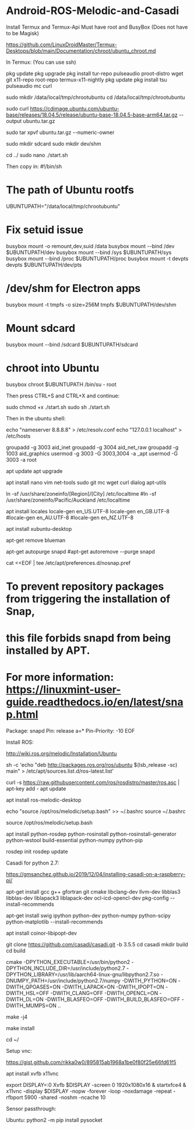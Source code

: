 # Android-ROS-Melodic-and-Casadi

Install Termux and Termux-Api
Must have root and BusyBox (Does not have to be Magisk)

https://github.com/LinuxDroidMaster/Termux-Desktops/blob/main/Documentation/chroot/ubuntu_chroot.md

In Termux: (You can use ssh)

pkg update
pkg upgrade
pkg install tur-repo pulseaudio proot-distro wget git x11-repo root-repo termux-x11-nightly
pkg update
pkg install tsu pulseaudio mc curl

sudo mkdir /data/local/tmp/chrootubuntu
cd /data/local/tmp/chrootubuntu

sudo curl https://cdimage.ubuntu.com/ubuntu-base/releases/18.04.5/release/ubuntu-base-18.04.5-base-arm64.tar.gz --output ubuntu.tar.gz

sudo tar xpvf ubuntu.tar.gz --numeric-owner

sudo mkdir sdcard
sudo mkdir dev/shm

cd ../
sudo nano ./start.sh

Then copy in:
#!/bin/sh

# The path of Ubuntu rootfs
UBUNTUPATH="/data/local/tmp/chrootubuntu"

# Fix setuid issue
busybox mount -o remount,dev,suid /data
busybox mount --bind /dev $UBUNTUPATH/dev
busybox mount --bind /sys $UBUNTUPATH/sys
busybox mount --bind /proc $UBUNTUPATH/proc
busybox mount -t devpts devpts $UBUNTUPATH/dev/pts

# /dev/shm for Electron apps
busybox mount -t tmpfs -o size=256M tmpfs $UBUNTUPATH/dev/shm

# Mount sdcard
busybox mount --bind /sdcard $UBUNTUPATH/sdcard

# chroot into Ubuntu
busybox chroot $UBUNTUPATH /bin/su - root

Then press CTRL+S and CTRL+X and continue:

sudo chmod +x ./start.sh
sudo sh ./start.sh

Then in the ubuntu shell:

echo "nameserver 8.8.8.8" > /etc/resolv.conf
echo "127.0.0.1 localhost" > /etc/hosts

groupadd -g 3003 aid_inet
groupadd -g 3004 aid_net_raw
groupadd -g 1003 aid_graphics
usermod -g 3003 -G 3003,3004 -a _apt
usermod -G 3003 -a root

apt update
apt upgrade

apt install nano vim net-tools sudo git mc wget curl dialog apt-utils

ln -sf /usr/share/zoneinfo/[Region]/[City] /etc/localtime
#ln -sf /usr/share/zoneinfo/Pacific/Auckland /etc/localtime

apt install locales
locale-gen en_US.UTF-8
locale-gen en_GB.UTF-8
#locale-gen en_AU.UTF-8
#locale-gen en_NZ.UTF-8

apt install xubuntu-desktop

apt-get remove blueman

apt-get autopurge snapd
#apt-get autoremove --purge snapd

cat <<EOF | tee /etc/apt/preferences.d/nosnap.pref
# To prevent repository packages from triggering the installation of Snap,
# this file forbids snapd from being installed by APT.
# For more information: https://linuxmint-user-guide.readthedocs.io/en/latest/snap.html
Package: snapd
Pin: release a=*
Pin-Priority: -10
EOF

Install ROS:

http://wiki.ros.org/melodic/Installation/Ubuntu

sh -c 'echo "deb http://packages.ros.org/ros/ubuntu $(lsb_release -sc) main" > /etc/apt/sources.list.d/ros-latest.list'

curl -s https://raw.githubusercontent.com/ros/rosdistro/master/ros.asc | apt-key add -
apt update

apt install ros-melodic-desktop

echo "source /opt/ros/melodic/setup.bash" >> ~/.bashrc
source ~/.bashrc

source /opt/ros/melodic/setup.bash

apt install python-rosdep python-rosinstall python-rosinstall-generator python-wstool build-essential python-numpy python-pip

rosdep init
rosdep update

Casadi for python 2.7:

https://gmsanchez.github.io/2019/12/04/installing-casadi-on-a-raspberry-pi/

apt-get install gcc g++ gfortran git cmake libclang-dev llvm-dev libblas3 libblas-dev liblapack3 liblapack-dev ocl-icd-opencl-dev pkg-config --install-recommends

apt-get install swig ipython python-dev python-numpy python-scipy python-matplotlib --install-recommends

apt install coinor-libipopt-dev

git clone https://github.com/casadi/casadi.git -b 3.5.5
cd casadi
mkdir build
cd build

cmake -DPYTHON_EXECUTABLE=/usr/bin/python2 -DPYTHON_INCLUDE_DIR=/usr/include/python2.7 -DPYTHON_LIBRARY=/usr/lib/aarch64-linux-gnu/libpython2.7.so -DNUMPY_PATH=/usr/include/python2.7/numpy -DWITH_PYTHON=ON -DWITH_QPOASES=ON -DWITH_LAPACK=ON -DWITH_IPOPT=ON -DWITH_HSL=OFF -DWITH_CLANG=OFF -DWITH_OPENCL=ON -DWITH_DL=ON -DWITH_BLASFEO=OFF -DWITH_BUILD_BLASFEO=OFF -DWITH_MUMPS=ON ..

make -j4

make install

cd ~/

Setup vnc:

https://gist.github.com/rikka0w0/895815ab1968a1be0f80f25e66fd61f5

apt install xvfb x11vnc

export DISPLAY=:0 
Xvfb $DISPLAY -screen 0 1920x1080x16 &
startxfce4 &
x11vnc -display $DISPLAY -nopw -forever -loop -noxdamage -repeat -rfbport 5900 -shared -noshm -ncache 10

Sensor passthrough:

Ubuntu:
python2 -m pip install pysocket
